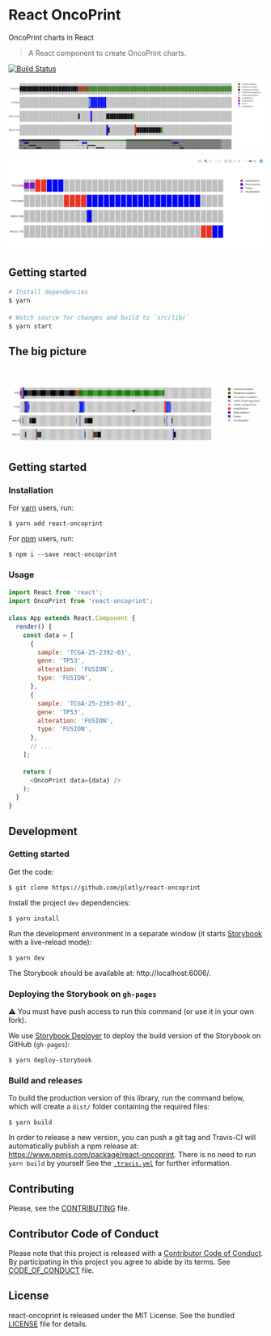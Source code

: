 # React OncoPrint

OncoPrint charts in React

> A React component to create OncoPrint charts.

[![Build
Status](https://travis-ci.org/plotly/react-oncoprint.svg?branch=master)](https://travis-ci.org/plotly/react-oncoprint)

![](./assets/picture_1.png)

![](./assets/picture_2.png)

## Getting started

```sh
# Install dependencies
$ yarn

# Watch source for changes and build to `src/lib/`
$ yarn start
```

## The big picture

![](./assets/react_oncoprint.gif)


## Getting started

### Installation

For [yarn](https://yarnpkg.com/en/) users, run:

```
$ yarn add react-oncoprint
```

For [npm](https://www.npmjs.com/) users, run:

```
$ npm i --save react-oncoprint
```

### Usage

```js
import React from 'react';
import OncoPrint from 'react-oncoprint';

class App extends React.Component {
  render() {
    const data = [
      {
        sample: 'TCGA-25-2392-01',
        gene: 'TP53',
        alteration: 'FUSION',
        type: 'FUSION',
      },
      {
        sample: 'TCGA-25-2393-01',
        gene: 'TP53',
        alteration: 'FUSION',
        type: 'FUSION',
      },
      // ...
    ];

    return (
      <OncoPrint data={data} />
    );
  }
}
```


## Development


### Getting started

Get the code:

```
$ git clone https://github.com/plotly/react-oncoprint
```

Install the project `dev` dependencies:

```
$ yarn install
```

Run the development environment in a separate window (it starts
[Storybook](https://github.com/storybooks/storybook) with a live-reload mode):

```
$ yarn dev
```

The Storybook should be available at: http://localhost:6006/.


### Deploying the Storybook on `gh-pages`

:warning: You must have push access to run this command (or use it in your own
fork).

We use [Storybook Deployer](https://github.com/storybooks/storybook-deployer) to
deploy the build version of the Storybook on GitHub (`gh-pages`):

```
$ yarn deploy-storybook
```


### Build and releases

To build the production version of this library, run the command below, which
will create a `dist/` folder containing the required files:

```
$ yarn build
```

In order to release a new version, you can push a git tag and Travis-CI will
automatically publish a npm release at:
https://www.npmjs.com/package/react-oncoprint. There is no need to run `yarn
build` by yourself See the [`.travis.yml`](.travis.yml) for further information.


## Contributing

Please, see the [CONTRIBUTING](CONTRIBUTING.md) file.


## Contributor Code of Conduct

Please note that this project is released with a [Contributor Code of
Conduct](http://contributor-covenant.org/). By participating in this project you
agree to abide by its terms. See [CODE_OF_CONDUCT](CODE_OF_CONDUCT.md) file.


## License

react-oncoprint is released under the MIT License. See the bundled
[LICENSE](LICENSE) file for details.
